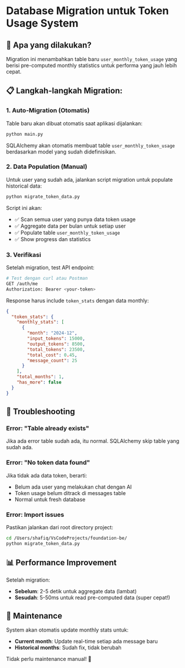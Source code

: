 # Database Migration untuk Token Usage System

## 🎯 Apa yang dilakukan?

Migration ini menambahkan table baru `user_monthly_token_usage` yang berisi pre-computed monthly statistics untuk performa yang jauh lebih cepat.

## 📋 Langkah-langkah Migration:

### 1. **Auto-Migration (Otomatis)**
Table baru akan dibuat otomatis saat aplikasi dijalankan:
```bash
python main.py
```
SQLAlchemy akan otomatis membuat table `user_monthly_token_usage` berdasarkan model yang sudah didefinisikan.

### 2. **Data Population (Manual)**
Untuk user yang sudah ada, jalankan script migration untuk populate historical data:
```bash
python migrate_token_data.py
```

Script ini akan:
- ✅ Scan semua user yang punya data token usage
- ✅ Aggregate data per bulan untuk setiap user  
- ✅ Populate table `user_monthly_token_usage`
- ✅ Show progress dan statistics

### 3. **Verifikasi**
Setelah migration, test API endpoint:
```bash
# Test dengan curl atau Postman
GET /auth/me
Authorization: Bearer <your-token>
```

Response harus include `token_stats` dengan data monthly:
```json
{
  "token_stats": {
    "monthly_stats": [
      {
        "month": "2024-12",
        "input_tokens": 15000,
        "output_tokens": 8500,
        "total_tokens": 23500,
        "total_cost": 0.45,
        "message_count": 25
      }
    ],
    "total_months": 1,
    "has_more": false
  }
}
```

## 🔧 Troubleshooting

### Error: "Table already exists"
Jika ada error table sudah ada, itu normal. SQLAlchemy skip table yang sudah ada.

### Error: "No token data found"
Jika tidak ada data token, berarti:
- Belum ada user yang melakukan chat dengan AI
- Token usage belum ditrack di messages table
- Normal untuk fresh database

### Error: Import issues
Pastikan jalankan dari root directory project:
```bash
cd /Users/shafiq/VsCodeProjects/foundation-be/
python migrate_token_data.py
```

## 📊 Performance Improvement

Setelah migration:
- **Sebelum**: 2-5 detik untuk aggregate data (lambat)
- **Sesudah**: 5-50ms untuk read pre-computed data (super cepat!)

## 🔄 Maintenance

System akan otomatis update monthly stats untuk:
- **Current month**: Update real-time setiap ada message baru
- **Historical months**: Sudah fix, tidak berubah

Tidak perlu maintenance manual! 🎉